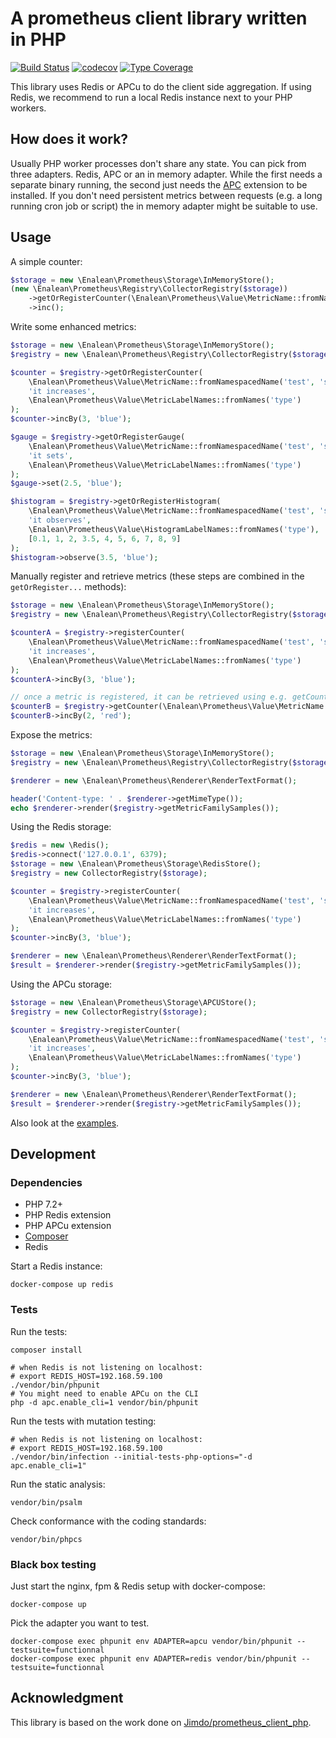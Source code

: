 # A prometheus client library written in PHP

[![Build Status](https://travis-ci.com/Enalean/php-prometheus-client.svg?branch=master)](https://travis-ci.com/Enalean/php-prometheus-client)
[![codecov](https://codecov.io/gh/Enalean/php-prometheus-client/branch/master/graph/badge.svg)](https://codecov.io/gh/Enalean/php-prometheus-client)
[![Type Coverage](https://shepherd.dev/github/enalean/php-prometheus-client/coverage.svg)](https://shepherd.dev/github/enalean/php-prometheus-client)

This library uses Redis or APCu to do the client side aggregation.
If using Redis, we recommend to run a local Redis instance next to your PHP workers.

## How does it work?

Usually PHP worker processes don't share any state.
You can pick from three adapters.
Redis, APC or an in memory adapter.
While the first needs a separate binary running, the second just needs the [APC](https://pecl.php.net/package/APCU) extension to be installed. If you don't need persistent metrics between requests (e.g. a long running cron job or script) the in memory adapter might be suitable to use.

## Usage

A simple counter:
```php
$storage = new \Enalean\Prometheus\Storage\InMemoryStore();
(new \Enalean\Prometheus\Registry\CollectorRegistry($storage))
    ->getOrRegisterCounter(\Enalean\Prometheus\Value\MetricName::fromName('some_quick_counter'), 'just a quick measurement')
    ->inc();
```

Write some enhanced metrics:
```php
$storage = new \Enalean\Prometheus\Storage\InMemoryStore();
$registry = new \Enalean\Prometheus\Registry\CollectorRegistry($storage);

$counter = $registry->getOrRegisterCounter(
    \Enalean\Prometheus\Value\MetricName::fromNamespacedName('test', 'some_counter'),
    'it increases',
    \Enalean\Prometheus\Value\MetricLabelNames::fromNames('type')
);
$counter->incBy(3, 'blue');

$gauge = $registry->getOrRegisterGauge(
    \Enalean\Prometheus\Value\MetricName::fromNamespacedName('test', 'some_gauge'),
    'it sets',
    \Enalean\Prometheus\Value\MetricLabelNames::fromNames('type')
);
$gauge->set(2.5, 'blue');

$histogram = $registry->getOrRegisterHistogram(
    \Enalean\Prometheus\Value\MetricName::fromNamespacedName('test', 'some_histogram'),
    'it observes',
    \Enalean\Prometheus\Value\HistogramLabelNames::fromNames('type'),
    [0.1, 1, 2, 3.5, 4, 5, 6, 7, 8, 9]
);
$histogram->observe(3.5, 'blue');
```

Manually register and retrieve metrics (these steps are combined in the `getOrRegister...` methods):
```php
$storage = new \Enalean\Prometheus\Storage\InMemoryStore();
$registry = new \Enalean\Prometheus\Registry\CollectorRegistry($storage);

$counterA = $registry->registerCounter(
    \Enalean\Prometheus\Value\MetricName::fromNamespacedName('test', 'some_counter'),
    'it increases',
    \Enalean\Prometheus\Value\MetricLabelNames::fromNames('type')
);
$counterA->incBy(3, 'blue');

// once a metric is registered, it can be retrieved using e.g. getCounter:
$counterB = $registry->getCounter(\Enalean\Prometheus\Value\MetricName::fromNamespacedName('test', 'some_counter'));
$counterB->incBy(2, 'red');
```

Expose the metrics:
```php
$storage = new \Enalean\Prometheus\Storage\InMemoryStore();
$registry = new \Enalean\Prometheus\Registry\CollectorRegistry($storage);

$renderer = new \Enalean\Prometheus\Renderer\RenderTextFormat();

header('Content-type: ' . $renderer->getMimeType());
echo $renderer->render($registry->getMetricFamilySamples());
```

Using the Redis storage:
```php
$redis = new \Redis();
$redis->connect('127.0.0.1', 6379);
$storage = new \Enalean\Prometheus\Storage\RedisStore();
$registry = new CollectorRegistry($storage);

$counter = $registry->registerCounter(
    \Enalean\Prometheus\Value\MetricName::fromNamespacedName('test', 'some_counter'),
    'it increases',
    \Enalean\Prometheus\Value\MetricLabelNames::fromNames('type')
);
$counter->incBy(3, 'blue');

$renderer = new \Enalean\Prometheus\Renderer\RenderTextFormat();
$result = $renderer->render($registry->getMetricFamilySamples());
```

Using the APCu storage:
```php
$storage = new \Enalean\Prometheus\Storage\APCUStore();
$registry = new CollectorRegistry($storage);

$counter = $registry->registerCounter(
    \Enalean\Prometheus\Value\MetricName::fromNamespacedName('test', 'some_counter'),
    'it increases',
    \Enalean\Prometheus\Value\MetricLabelNames::fromNames('type')
);
$counter->incBy(3, 'blue');

$renderer = new \Enalean\Prometheus\Renderer\RenderTextFormat();
$result = $renderer->render($registry->getMetricFamilySamples());
```

Also look at the [examples](examples).

## Development

### Dependencies

* PHP 7.2+
* PHP Redis extension
* PHP APCu extension
* [Composer](https://getcomposer.org/doc/00-intro.md#installation-linux-unix-osx)
* Redis

Start a Redis instance:
```
docker-compose up redis
```

### Tests
Run the tests:
```
composer install

# when Redis is not listening on localhost:
# export REDIS_HOST=192.168.59.100
./vendor/bin/phpunit
# You might need to enable APCu on the CLI
php -d apc.enable_cli=1 vendor/bin/phpunit
```

Run the tests with mutation testing:
```
# when Redis is not listening on localhost:
# export REDIS_HOST=192.168.59.100
./vendor/bin/infection --initial-tests-php-options="-d apc.enable_cli=1"
```

Run the static analysis:
```
vendor/bin/psalm
```

Check conformance with the coding standards:
```
vendor/bin/phpcs
```

### Black box testing

Just start the nginx, fpm & Redis setup with docker-compose:
```
docker-compose up
```
Pick the adapter you want to test.

```
docker-compose exec phpunit env ADAPTER=apcu vendor/bin/phpunit --testsuite=functionnal
docker-compose exec phpunit env ADAPTER=redis vendor/bin/phpunit --testsuite=functionnal
```

## Acknowledgment

This library is based on the work done on [Jimdo/prometheus_client_php](https://github.com/Jimdo/prometheus_client_php).